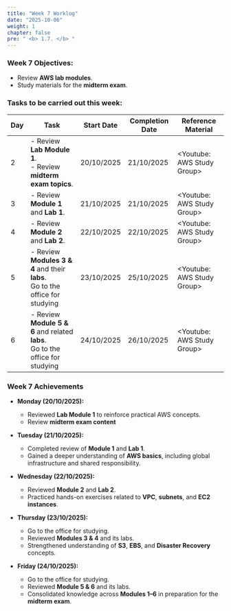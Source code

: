 ```yaml
---
title: "Week 7 Worklog"
date: "2025-10-06"
weight: 1
chapter: false
pre: " <b> 1.7. </b> "
---
```


### Week 7 Objectives:

* Review **AWS lab modules**.
* Study materials for the **midterm exam**.

### Tasks to be carried out this week:
| Day | Task                                                                               | Start Date | Completion Date | Reference Material           |
| --- |------------------------------------------------------------------------------------|------------|-----------------|------------------------------|
| 2   | - Review **Lab Module 1**. <br> - Review **midterm exam topics**.                  | 20/10/2025 | 21/10/2025      | <Youtube: AWS Study Group>   |
| 3   | - Review **Module 1** and **Lab 1**.                                               | 21/10/2025 | 21/10/2025      | <Youtube: AWS Study Group>   |
| 4   | - Review **Module 2** and **Lab 2**.                                               | 22/10/2025 | 22/10/2025      | <Youtube: AWS Study Group>   |
| 5   | - Review **Modules 3 & 4** and their **labs**. <br> Go to the office for studying  | 23/10/2025 | 25/10/2025      | <Youtube: AWS Study Group>   |
| 6   | - Review **Module 5 & 6** and related **labs**. <br> Go to the office for studying | 24/10/2025 | 26/10/2025      | <Youtube: AWS Study Group>   |

### Week 7 Achievements

* **Monday (20/10/2025):**
    - Reviewed **Lab Module 1** to reinforce practical AWS concepts.
    - Review **midterm exam content**

* **Tuesday (21/10/2025):**
    - Completed review of **Module 1** and **Lab 1**.
    - Gained a deeper understanding of **AWS basics**, including global infrastructure and shared responsibility.

* **Wednesday (22/10/2025):**
    - Reviewed **Module 2** and **Lab 2**.
    - Practiced hands-on exercises related to **VPC**, **subnets**, and **EC2 instances**.

* **Thursday (23/10/2025):**
    - Go to the office for studying.
    - Reviewed **Modules 3 & 4** and its labs.
    - Strengthened understanding of **S3**, **EBS**, and **Disaster Recovery** concepts.

* **Friday (24/10/2025):**
    - Go to the office for studying.
    - Reviewed **Module 5 & 6** and its labs.
    - Consolidated knowledge across **Modules 1–6** in preparation for the **midterm exam**.
